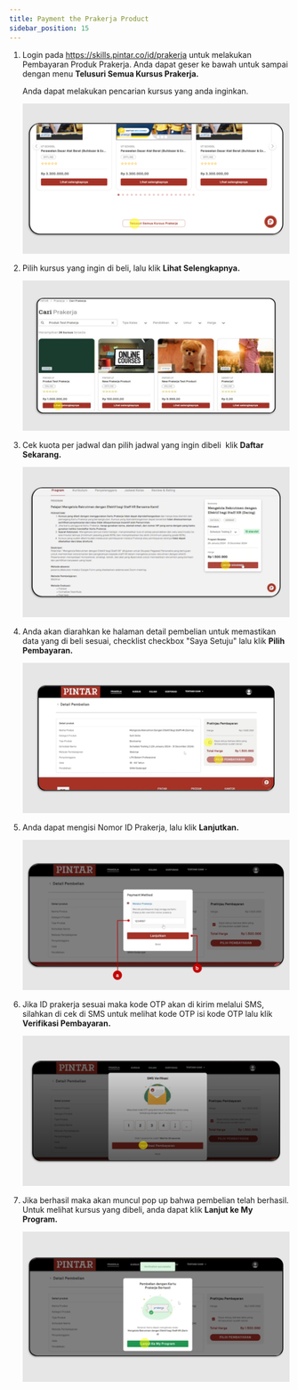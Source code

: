 ```yaml
---
title: Payment the Prakerja Product
sidebar_position: 15
---
```

1. Login pada https://skills.pintar.co/id/prakerja untuk melakukan Pembayaran Produk Prakerja. Anda dapat geser ke bawah untuk sampai dengan menu **Telusuri Semua Kursus Prakerja.** 

   Anda dapat melakukan pencarian kursus yang anda inginkan.

   ![](/img/payment-1.png)
2. Pilih kursus yang ingin di beli, lalu klik **Lihat Selengkapnya.**

   ![](/img/payment-2.png)
3. Cek kuota per jadwal dan pilih jadwal yang ingin dibeli  klik **Daftar Sekarang.**

   ![](/img/payment-3.png)
4. Anda akan diarahkan ke halaman detail pembelian untuk memastikan data yang di beli sesuai, checklist checkbox "Saya Setuju" lalu klik **Pilih Pembayaran.**

   ![](/img/payment-4.png)
5. Anda dapat mengisi Nomor ID Prakerja, lalu klik **Lanjutkan.**

   ![](/img/payment-5.png)
6. Jika ID prakerja sesuai maka kode OTP akan di kirim melalui SMS, silahkan di cek di SMS untuk melihat kode OTP isi kode OTP lalu klik **Verifikasi Pembayaran.**

   ![](/img/payment-6.png)
7. Jika berhasil maka akan muncul pop up bahwa pembelian telah berhasil. Untuk melihat kursus yang dibeli, anda dapat klik **Lanjut ke My Program.**

   ![](/img/payment-7.png)
